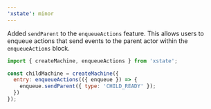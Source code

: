 ```yaml
---
'xstate': minor
---
```


Added `sendParent` to the `enqueueActions` feature. This allows users to enqueue actions that send events to the parent actor within the `enqueueActions` block.

```js
import { createMachine, enqueueActions } from 'xstate';

const childMachine = createMachine({
  entry: enqueueActions(({ enqueue }) => {
    enqueue.sendParent({ type: 'CHILD_READY' });
  })
});
```
